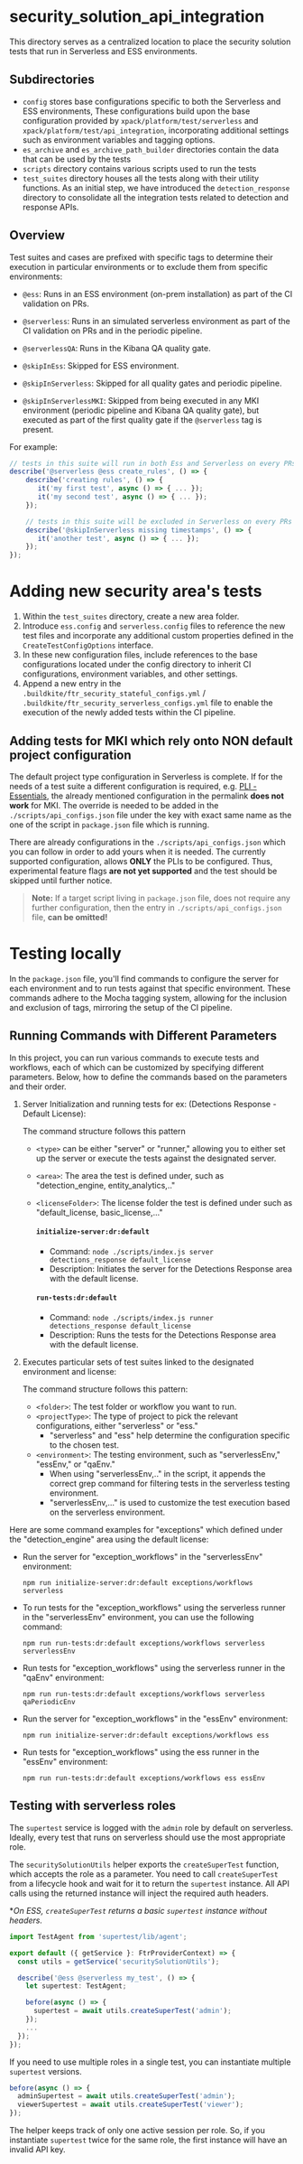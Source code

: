 # security_solution_api_integration

This directory serves as a centralized location to place the security solution tests that run in Serverless and ESS environments.

## Subdirectories

- `config` stores base configurations specific to both the Serverless and ESS environments, These configurations build upon the base configuration provided by `xpack/platform/test/serverless` and `xpack/platform/test/api_integration`, incorporating additional settings such as environment variables and tagging options.
- `es_archive` and `es_archive_path_builder` directories contain the data that can be used by the tests
- `scripts` directory contains various scripts used to run the tests
- `test_suites` directory houses all the tests along with their utility functions. As an initial step, we have introduced the `detection_response` directory to consolidate all the integration tests related to detection and response APIs.

## Overview

Test suites and cases are prefixed with specific tags to determine their execution in particular environments or to exclude them from specific environments:

- `@ess`: Runs in an ESS environment (on-prem installation) as part of the CI validation on PRs.

- `@serverless`: Runs in an simulated serverless environment as part of the CI validation on PRs and in the periodic pipeline.

- `@serverlessQA`: Runs in the Kibana QA quality gate.

- `@skipInEss`: Skipped for ESS environment.
- `@skipInServerless`: Skipped for all quality gates and periodic pipeline.
- `@skipInServerlessMKI`: Skipped from being executed in any MKI environment (periodic pipeline and Kibana QA quality gate), but executed as part of the first quality gate if the `@serverless` tag is present.

For example:

```typescript
// tests in this suite will run in both Ess and Serverless on every PRs as well as on the first quality gate and the periodic pipeline
describe('@serverless @ess create_rules', () => {
    describe('creating rules', () => {
       it('my first test', async () => { ... });
       it('my second test', async () => { ... });
    });

    // tests in this suite will be excluded in Serverless on every PRs as well as on the first quality gate and the periodic pipeline
    describe('@skipInServerless missing timestamps', () => {
       it('another test', async () => { ... });
    });
});
```

# Adding new security area's tests

1. Within the `test_suites` directory, create a new area folder.
2. Introduce `ess.config` and `serverless.config` files to reference the new test files and incorporate any additional custom properties defined in the `CreateTestConfigOptions` interface.
3. In these new configuration files, include references to the base configurations located under the config directory to inherit CI configurations, environment variables, and other settings.
4. Append a new entry in the `.buildkite/ftr_security_stateful_configs.yml` / `.buildkite/ftr_security_serverless_configs.yml` file to enable the execution of the newly added tests within the CI pipeline.

## Adding tests for MKI which rely onto NON default project configuration

The default project type configuration in Serverless is complete. If for the needs of a test suite a different configuration is required, e.g. [PLI - Essentials](https://github.com/elastic/kibana/blob/36578e82fa0a0440c1657a0ca688106c895d5e4e/x-pack/solutions/security/test/security_solution_api_integration/test_suites/entity_analytics/risk_engine/basic_license_essentials_tier/configs/serverless.config.ts#L13), the already mentioned configuration in the permalink **does not work** for MKI. The override is needed to be added in the `./scripts/api_configs.json` file under the key with exact same name as the one of the script in `package.json` file which is running.

There are already configurations in the `./scripts/api_configs.json` which you can follow in order to add yours when it is needed. The currently supported configuration, allows **ONLY** the PLIs to be configured. Thus, experimental feature flags **are not yet supported** and the test should be skipped until further notice.

> **Note:**
> If a target script living in `package.json` file, does not require any further configuration, then the entry in `./scripts/api_configs.json` file, **can be omitted!**

# Testing locally

In the `package.json` file, you'll find commands to configure the server for each environment and to run tests against that specific environment. These commands adhere to the Mocha tagging system, allowing for the inclusion and exclusion of tags, mirroring the setup of the CI pipeline.

## Running Commands with Different Parameters

In this project, you can run various commands to execute tests and workflows, each of which can be customized by specifying different parameters. Below, how to define the commands based on the parameters and their order.

1.  Server Initialization and running tests for ex: (Detections Response - Default License):

    The command structure follows this pattern

    - `<type>` can be either "server" or "runner," allowing you to either set up the server or execute the tests against the designated server.
    - `<area>`: The area the test is defined under, such as "detection_engine, entity_analytics,.."
    - `<licenseFolder>`: The license folder the test is defined under such as "default_license, basic_license,..."

      #### `initialize-server:dr:default`

      - Command: `node ./scripts/index.js server detections_response default_license`
      - Description: Initiates the server for the Detections Response area with the default license.

      #### `run-tests:dr:default`

      - Command: `node ./scripts/index.js runner detections_response default_license`
      - Description: Runs the tests for the Detections Response area with the default license.

2.  Executes particular sets of test suites linked to the designated environment and license:

    The command structure follows this pattern:

    - `<folder>`: The test folder or workflow you want to run.
    - `<projectType>`: The type of project to pick the relevant configurations, either "serverless" or "ess."
      - "serverless" and "ess" help determine the configuration specific to the chosen test.
    - `<environment>`: The testing environment, such as "serverlessEnv," "essEnv," or "qaEnv."
      - When using "serverlessEnv,.." in the script, it appends the correct grep command for filtering tests in the serverless testing environment.
      - "serverlessEnv,..." is used to customize the test execution based on the serverless environment.

Here are some command examples for "exceptions" which defined under the "detection_engine" area using the default license:

- Run the server for "exception_workflows" in the "serverlessEnv" environment:
  ```shell
  npm run initialize-server:dr:default exceptions/workflows serverless
  ```
- To run tests for the "exception_workflows" using the serverless runner in the "serverlessEnv" environment, you can use the following command:
  ```shell
  npm run run-tests:dr:default exceptions/workflows serverless serverlessEnv
  ```
- Run tests for "exception_workflows" using the serverless runner in the "qaEnv" environment:
  ```shell
  npm run run-tests:dr:default exceptions/workflows serverless qaPeriodicEnv
  ```
- Run the server for "exception_workflows" in the "essEnv" environment:
  ```shell
  npm run initialize-server:dr:default exceptions/workflows ess
  ```
- Run tests for "exception_workflows" using the ess runner in the "essEnv" environment:
  ```shell
  npm run run-tests:dr:default exceptions/workflows ess essEnv
  ```

## Testing with serverless roles

The `supertest` service is logged with the `admin` role by default on serverless. Ideally, every test that runs on serverless should use the most appropriate role.

The `securitySolutionUtils` helper exports the `createSuperTest` function, which accepts the role as a parameter.
You need to call `createSuperTest` from a lifecycle hook and wait for it to return the `supertest` instance.
All API calls using the returned instance will inject the required auth headers.

\*_On ESS, `createSuperTest` returns a basic `supertest` instance without headers._

```typescript
import TestAgent from 'supertest/lib/agent';

export default ({ getService }: FtrProviderContext) => {
  const utils = getService('securitySolutionUtils');

  describe('@ess @serverless my_test', () => {
    let supertest: TestAgent;

    before(async () => {
      supertest = await utils.createSuperTest('admin');
    });
    ...
  });
});
```

If you need to use multiple roles in a single test, you can instantiate multiple `supertest` versions.

```typescript
before(async () => {
  adminSupertest = await utils.createSuperTest('admin');
  viewerSupertest = await utils.createSuperTest('viewer');
});
```

The helper keeps track of only one active session per role. So, if you instantiate `supertest` twice for the same role, the first instance will have an invalid API key.
